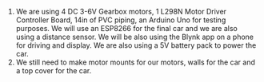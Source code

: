 1. We are using 4 DC 3-6V Gearbox motors, 1 L298N Motor Driver Controller Board, 14in of PVC piping, an Arduino Uno for testing purposes. We will
use an ESP8266 for the final car and we are also using a distance sensor. We will be also using the Blynk app on a phone for driving and display. 
We are also using a 5V battery pack to power the car.
3. We still need to make motor mounts for our motors, walls for the car and a top cover for the car.
